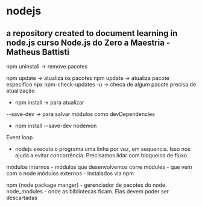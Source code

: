 # nodejs
a repository created to document learning in node.js
 curso Node.js do Zero a Maestria - Matheus Battisti
---------------------------------------------------------------------------------



npm uninstall -> remove pacotes

npm update -> atualiza os pacotes
npm update <nome-do-pacote> -> atualiza pacote especifico
npx npm-check-updates -u -> checa de algum pacote precisa de atualização
- npm install -> para atualizar

--save-dev -> para salvar módulos como devDependencies
- npm install --save-dev nodemon


Event loop
- nodejs executa o programa uma linha por vez, em sequencia. Isso nos ajuda a evitar concorrência. Precisamos lidar com bloqueios de fluxo.

módulos internos - módulos que desenvolvemos
corre modules - que vem com o node
módulos externos - instalados via npm

npm (node package manger) - gerenciador de pacotes do node.
node_modules - onde as bibliotecas ficam. Elas devem poder ser descartadas
